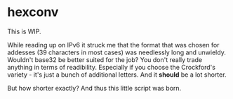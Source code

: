 # hexconv

This is WIP. 

While reading up on IPv6 it struck me that the format that was chosen for addesses (39 characters in most cases) was needlessly long and unwieldy. Wouldn't base32 be better suited for the job? You don't really trade anything in terms of readibility. Especially if you choose the Crockford's variety - it's just a bunch of additional letters. And it **should** be a lot shorter.

But how shorter exactly? And thus this little script was born.
